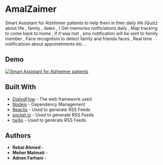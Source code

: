 # AmalZaimer

Smart Assistant for Alzehimer patients to help them in their daily life (Quizz about life , family , dates , )
Get memories notficiations daily , Map tracking to come back to home , if it'was lost , sms notification will be sent to family member , Face recognition to detect family and friends faces , Real time notificatiosn about appoinetments etc ..





## Demo 

[![Smart Assistant for Alzheimer patients](http://i3.ytimg.com/vi/abluc9FK8KE/hqdefault.jpg)](https://www.youtube.com/watch?v=abluc9FK8KE "")



## Built With

* [DialogFlow](http://www.dropwizard.io/1.0.2/docs/) - The web framework used
* [Nodejs](https://maven.apache.org/) - Dependency Management
* [Reactjs](https://rometools.github.io/rome/) - Used to generate RSS Feeds
* [socket.io](https://rometools.github.io/rome/) - Used to generate RSS Feeds
* [twilio](https://rometools.github.io/rome/) - Used to generate RSS Feeds

 

## Authors

* **Rebai Ahmed** - 
* **Meher Matmati** - 
* **Adnen Farhani** - 





